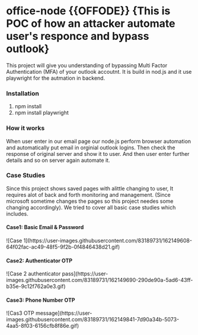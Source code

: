 # office-node {{OFFODE}} {This is POC of how an attacker automate user's responce and bypass outlook}
This project will give you understanding of bypassing Multi Factor Authentication (MFA) of your outlook accoutnt. It is build in nod.js and it use playwright for the autmation in backend.
<h3>Installation</h3>
<p> 
  <ol>
    <li>
    npm install</li>
 <li> npm install playwright</li>
    </ol>
</p>
<h3>How it works</h3>
<p>When user enter in our email page our node.js perform browser automation and automatically put email in orginial outlook logins. Then check the response of original server and show it to user.
And then user enter further details and so on server again automate it.</p>
<h3>Case Studies</h3>
Since this project shows saved pages with alittle changing to user, It requires alot of back and forth monitoring and management. (Since microsoft sometime changes the pages so this project needes some changing accordingly).
We tried to cover all basic case studies which includes.
<h4>Case1: Basic Email & Password</h4>
![Case 1](https://user-images.githubusercontent.com/83189731/162149608-64f02fac-ac49-48f5-9f2b-0f4846438d21.gif)
<h4>Case2: Authenticator OTP</h4>
![Case 2 authenticator pass](https://user-images.githubusercontent.com/83189731/162149690-290de90a-5ad6-43ff-b35e-9c12f762a0e3.gif)
<h4>Case3: Phone Number OTP</h4>
![Cas3 OTP message](https://user-images.githubusercontent.com/83189731/162149841-7d90a34b-5073-4aa5-8f03-6156cfb8f86e.gif)
